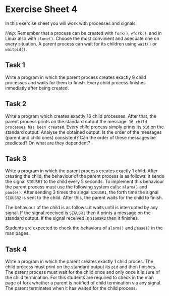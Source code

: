# Exercise Sheet 4

In this exercise sheet you will work with processes and signals. 

*Help:* Remember that a process can be created with `fork()`, `vfork()`, and in Linux also with `clone()`. Choose the most convinient and adecuate one on every situation. A parent process can wait for its children using `wait()` or `waitpid()`. 


## Task 1 

Write a program in which the parent process creates exactly 9 child processes and waits for them to finish. Every child process finishes inmediatly after being created. 


## Task 2

Write a program which creates exactly 16 child processes. After that, the parent process prints on the standard output the message: `16 child processes has been created`. 
Every child process simply prints its `pid` on the standard output. Analyse the obtained output. Is the order of the messages (parent and child ones) consistent? Can the order of these messages be predicted? On what are they dependent?


## Task 3

Write a program in which the parent process creates exactly 1 child. After creating the child, the behaviour of the parent process is as follows: it sends the signal `SIGUSR1` to the child every 5 seconds. To implement this behaviour the parent process must use the following system calls: `alarm()` and `pause()`. After sending 3 times the singal `SIGUSR1`, the forth time the signal `SIGUSR2` is sent to the child. After this, the parent waits for the child to finish. 

The behaviour of the child is as follows: it waits until is interrupted by any signal. If the signal received is `SIGUSR1` then it prints a message on the standard output. If the signal received is `SIGUSR2` then it finishes. 

Students are expected to check the behavioru of `alarm()` and `pause()` in the man pages.

## Task 4

Write a program in which the parent creates exactly 1 child proces. The child process must print on the standard output its `pid` and then finishes. The parent process must wait for the child once and only once it is sure of the child termination. For this students are required to check in the man page of fork whether a parent is notified of child termination via any signal. The parent terminates when it has waited for the child process. 


